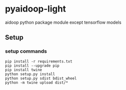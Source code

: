 # pyaidoop-light
aidoop python package module except tensorflow models

## Setup
### setup commands
```
pip install -r requirements.txt
pip install --upgrade pip
pip install twine
python setup.py install
python setup.py sdist bdist_wheel
python -m twine upload dist/*
```